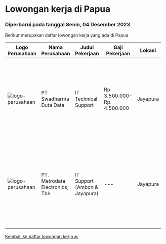 
  # Lowongan kerja di Papua

  ### Diperbarui pada tanggal Senin, 04 Desember 2023

  Berikut merupakan daftar lowongan kerja yang ada di Papua

  |Logo Perusahaan | Nama Perusahaan | Judul Pekerjaan | Gaji Pekerjaan | Lokasi | Deskripsi | Tanggal diunggah | Pranala |
  | -------------- | --------------- | --------------- | --------- | --------- | -------------- | ------- | ----------- |
  |![logo-perusahaan](https://image-service-cdn.seek.com.au/0f683dc67275bb803453d1e92fb7cd7b12b824b6/ee4dce1061f3f616224767ad58cb2fc751b8d2dc)|PT Swadharma Duta Data|IT Technical Support|Rp. 3.500.000-Rp. 4.500.000|Jayapura|Keuntungan Lingkungan kerja yang nyaman Sertifikasi dan Training Pengembangan karir Deskripsi Pekerjaan Pendidikan minimum D3/S1 Jurusan IT IPK...|Kamis, 09 November 2023|https://www.jobstreet.co.id/id/job/it-technical-support-4524266?token=0~a0f736a1-7b16-4388-87c0-1f9bf8a5a0e2&sectionRank=1&jobId=jobstreet-id-job-4524266|
|![logo-perusahaan](https://image-service-cdn.seek.com.au/0d75518309b56a3cff39daa569b0ba02cc7a22f2/ee4dce1061f3f616224767ad58cb2fc751b8d2dc)|PT. Metrodata Electronics, Tbk|IT Support (Ambon & Jayapura)|---|Jayapura|Job Description : Improve SLA achievement of the services provided Manage, maintain and repair all problems related to technology experienced by...|Rabu, 08 November 2023|https://www.jobstreet.co.id/id/job/it-support-ambon-jayapura-4522887?token=0~a0f736a1-7b16-4388-87c0-1f9bf8a5a0e2&sectionRank=2&jobId=jobstreet-id-job-4522887|


  [Kembali ke daftar lowongan kerja 🔙](../README.md#daftar-lowongan-kerja)
  